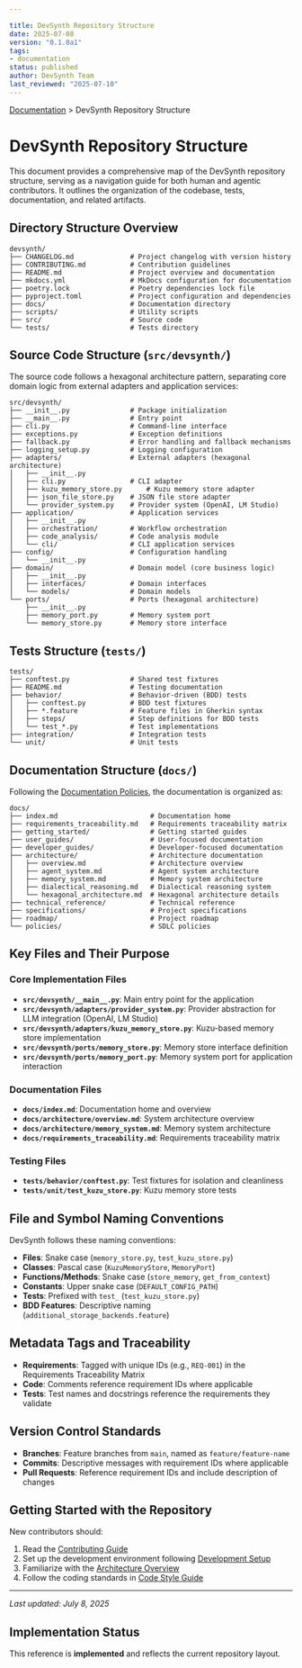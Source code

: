 ```yaml
---

title: DevSynth Repository Structure
date: 2025-07-08
version: "0.1.0a1"
tags:
- documentation
status: published
author: DevSynth Team
last_reviewed: "2025-07-10"
---
```

<div class="breadcrumbs">
<a href="../index.md">Documentation</a> &gt; DevSynth Repository Structure
</div>

# DevSynth Repository Structure

This document provides a comprehensive map of the DevSynth repository structure, serving as a navigation guide for both human and agentic contributors. It outlines the organization of the codebase, tests, documentation, and related artifacts.

## Directory Structure Overview

```text
devsynth/
├── CHANGELOG.md              # Project changelog with version history
├── CONTRIBUTING.md           # Contribution guidelines
├── README.md                 # Project overview and documentation
├── mkdocs.yml                # MkDocs configuration for documentation
├── poetry.lock               # Poetry dependencies lock file
├── pyproject.toml            # Project configuration and dependencies
├── docs/                     # Documentation directory
├── scripts/                  # Utility scripts
├── src/                      # Source code
└── tests/                    # Tests directory
```

## Source Code Structure (`src/devsynth/`)

The source code follows a hexagonal architecture pattern, separating core domain logic from external adapters and application services:

```text
src/devsynth/
├── __init__.py               # Package initialization
├── __main__.py               # Entry point
├── cli.py                    # Command-line interface
├── exceptions.py             # Exception definitions
├── fallback.py               # Error handling and fallback mechanisms
├── logging_setup.py          # Logging configuration
├── adapters/                 # External adapters (hexagonal architecture)
│   ├── __init__.py
│   ├── cli.py                # CLI adapter
│   ├── kuzu_memory_store.py      # Kuzu memory store adapter
│   ├── json_file_store.py    # JSON file store adapter
│   └── provider_system.py    # Provider system (OpenAI, LM Studio)
├── application/              # Application services
│   ├── __init__.py
│   ├── orchestration/        # Workflow orchestration
│   ├── code_analysis/        # Code analysis module
│   └── cli/                  # CLI application services
├── config/                   # Configuration handling
│   └── __init__.py
├── domain/                   # Domain model (core business logic)
│   ├── __init__.py
│   ├── interfaces/           # Domain interfaces
│   └── models/               # Domain models
└── ports/                    # Ports (hexagonal architecture)
    ├── __init__.py
    ├── memory_port.py        # Memory system port
    └── memory_store.py       # Memory store interface
```

## Tests Structure (`tests/`)

```text
tests/
├── conftest.py               # Shared test fixtures
├── README.md                 # Testing documentation
├── behavior/                 # Behavior-driven (BDD) tests
│   ├── conftest.py           # BDD test fixtures
│   ├── *.feature             # Feature files in Gherkin syntax
│   ├── steps/                # Step definitions for BDD tests
│   └── test_*.py             # Test implementations
├── integration/              # Integration tests
└── unit/                     # Unit tests
```

## Documentation Structure (`docs/`)

Following the [Documentation Policies](policies/documentation_policies.md), the documentation is organized as:

```text
docs/
├── index.md                       # Documentation home
├── requirements_traceability.md   # Requirements traceability matrix
├── getting_started/               # Getting started guides
├── user_guides/                   # User-focused documentation
├── developer_guides/              # Developer-focused documentation
├── architecture/                  # Architecture documentation
│   ├── overview.md                # Architecture overview
│   ├── agent_system.md            # Agent system architecture
│   ├── memory_system.md           # Memory system architecture
│   ├── dialectical_reasoning.md   # Dialectical reasoning system
│   └── hexagonal_architecture.md  # Hexagonal architecture details
├── technical_reference/           # Technical reference
├── specifications/                # Project specifications
├── roadmap/                       # Project roadmap
└── policies/                      # SDLC policies
```

## Key Files and Their Purpose

### Core Implementation Files

- **`src/devsynth/__main__.py`**: Main entry point for the application
- **`src/devsynth/adapters/provider_system.py`**: Provider abstraction for LLM integration (OpenAI, LM Studio)
- **`src/devsynth/adapters/kuzu_memory_store.py`**: Kuzu-based memory store implementation
- **`src/devsynth/ports/memory_store.py`**: Memory store interface definition
- **`src/devsynth/ports/memory_port.py`**: Memory system port for application interaction


### Documentation Files

- **`docs/index.md`**: Documentation home and overview
- **`docs/architecture/overview.md`**: System architecture overview
- **`docs/architecture/memory_system.md`**: Memory system architecture
- **`docs/requirements_traceability.md`**: Requirements traceability matrix


### Testing Files

- **`tests/behavior/conftest.py`**: Test fixtures for isolation and cleanliness
- **`tests/unit/test_kuzu_store.py`**: Kuzu memory store tests


## File and Symbol Naming Conventions

DevSynth follows these naming conventions:

- **Files**: Snake case (`memory_store.py`, `test_kuzu_store.py`)
- **Classes**: Pascal case (`KuzuMemoryStore`, `MemoryPort`)
- **Functions/Methods**: Snake case (`store_memory`, `get_from_context`)
- **Constants**: Upper snake case (`DEFAULT_CONFIG_PATH`)
- **Tests**: Prefixed with `test_` (`test_kuzu_store.py`)
- **BDD Features**: Descriptive naming (`additional_storage_backends.feature`)


## Metadata Tags and Traceability

- **Requirements**: Tagged with unique IDs (e.g., `REQ-001`) in the Requirements Traceability Matrix
- **Code**: Comments reference requirement IDs where applicable
- **Tests**: Test names and docstrings reference the requirements they validate


## Version Control Standards

- **Branches**: Feature branches from `main`, named as `feature/feature-name`
- **Commits**: Descriptive messages with requirement IDs where applicable
- **Pull Requests**: Reference requirement IDs and include description of changes


## Getting Started with the Repository

New contributors should:

1. Read the [Contributing Guide](developer_guides/contributing.md)
2. Set up the development environment following [Development Setup](developer_guides/development_setup.md)
3. Familiarize with the [Architecture Overview](architecture/overview.md)
4. Follow the coding standards in [Code Style Guide](developer_guides/code_style.md)


---

_Last updated: July 8, 2025_
## Implementation Status

This reference is **implemented** and reflects the current repository layout.
